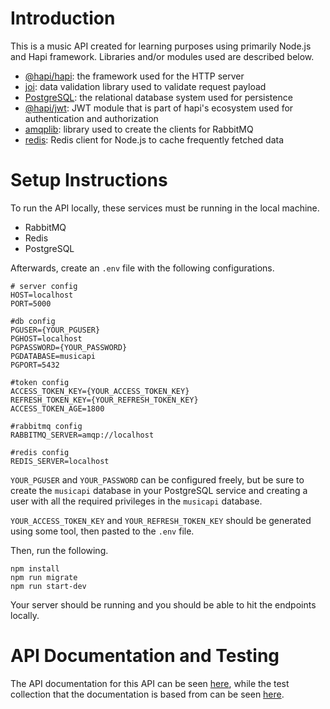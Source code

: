 ﻿# Introduction
This is a music API created for learning purposes using primarily Node.js and Hapi framework. Libraries and/or modules used are described below.

 - [@hapi/hapi](https://www.npmjs.com/package/@hapi/hapi): the framework used for the HTTP server
 - [joi](https://www.npmjs.com/package/joi): data validation library used to validate request payload
 - [PostgreSQL](https://www.postgresql.org/): the relational database system used for persistence
 - [@hapi/jwt](https://www.npmjs.com/package/@hapi/jwt): JWT module that is part of hapi's ecosystem used for authentication and authorization
 - [amqplib](https://www.npmjs.com/package/amqplib): library used to create the clients for RabbitMQ
 - [redis](https://www.npmjs.com/package/redis): Redis client for Node.js to cache frequently fetched data

# Setup Instructions
To run the API locally, these services must be running in the local machine.

 - RabbitMQ
 - Redis
 - PostgreSQL

Afterwards, create an `.env` file with the following configurations.
```
# server config
HOST=localhost
PORT=5000

#db config
PGUSER={YOUR_PGUSER}
PGHOST=localhost
PGPASSWORD={YOUR_PASSWORD}
PGDATABASE=musicapi
PGPORT=5432

#token config
ACCESS_TOKEN_KEY={YOUR_ACCESS_TOKEN_KEY}
REFRESH_TOKEN_KEY={YOUR_REFRESH_TOKEN_KEY}
ACCESS_TOKEN_AGE=1800

#rabbitmq config
RABBITMQ_SERVER=amqp://localhost

#redis config
REDIS_SERVER=localhost
```

`YOUR_PGUSER` and `YOUR_PASSWORD` can be configured freely, but be sure to create the `musicapi` database in your PostgreSQL service and creating a user with all the required privileges in the `musicapi` database.

`YOUR_ACCESS_TOKEN_KEY` and `YOUR_REFRESH_TOKEN_KEY` should be generated using some tool, then pasted to the `.env` file.

Then, run the following.
```
npm install
npm run migrate
npm run start-dev
```

Your server should be running and you should be able to hit the endpoints locally.

 # API Documentation and Testing
The API documentation for this API can be seen [here](https://documenter.getpostman.com/view/12531688/2s8Z6zzCCL), while the test collection that the documentation is based from can be seen [here](https://www.postman.com/richard-here/workspace/music-api/collection/12531688-eea5294c-096d-4fc6-be32-2f58fe45d4fa?action=share&creator=12531688).
